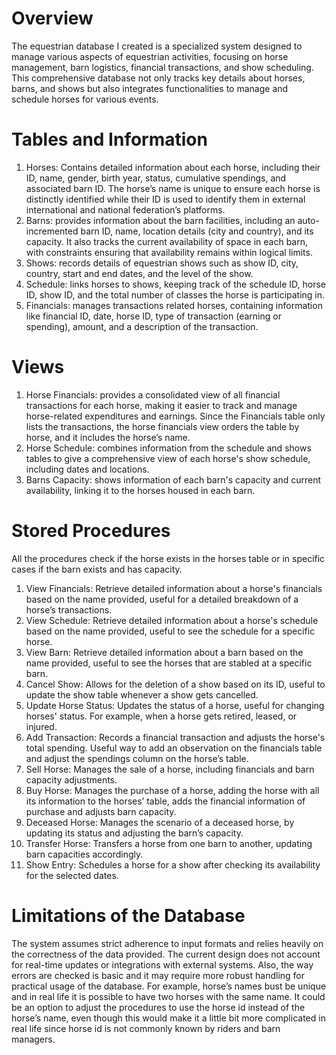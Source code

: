 # Overview
The equestrian database I created is a specialized system designed to manage various aspects of equestrian activities, focusing on horse management, barn logistics, financial transactions, and show scheduling. This comprehensive database not only tracks key details about horses, barns, and shows but also integrates functionalities to manage and schedule horses for various events. 

# Tables and Information
1.	Horses: Contains detailed information about each horse, including their ID, name, gender, birth year, status, cumulative spendings, and associated barn ID. The horse’s name is unique to ensure each horse is distinctly identified while their ID is used to identify them in external international and national federation’s platforms.
2.	Barns:  provides information about the barn facilities, including an auto-incremented barn ID, name, location details (city and country), and its capacity. It also tracks the current availability of space in each barn, with constraints ensuring that availability remains within logical limits.
3.	Shows: records details of equestrian shows such as show ID, city, country, start and end dates, and the level of the show.
4.	Schedule: links horses to shows, keeping track of the schedule ID, horse ID, show ID, and the total number of classes the horse is participating in.
5.	Financials: manages transactions related horses, containing information like financial ID, date, horse ID, type of transaction (earning or spending), amount, and a description of the transaction.

# Views
1.	Horse Financials: provides a consolidated view of all financial transactions for each horse, making it easier to track and manage horse-related expenditures and earnings. Since the Financials table only lists the transactions, the horse financials view orders the table by horse, and it includes the horse’s name.
2.	Horse Schedule: combines information from the schedule and shows tables to give a comprehensive view of each horse's show schedule, including dates and locations.
3.	Barns Capacity: shows information of each barn's capacity and current availability, linking it to the horses housed in each barn.

# Stored Procedures
All the procedures check if the horse exists in the horses table or in specific cases if the barn exists and has capacity.
1.	View Financials: Retrieve detailed information about a horse's financials based on the name provided, useful for a detailed breakdown of a horse’s transactions.
2.	View Schedule: Retrieve detailed information about a horse's schedule based on the name provided, useful to see the schedule for a specific horse.
3.	View Barn: Retrieve detailed information about a barn based on the name provided, useful to see the horses that are stabled at a specific barn.
4.	Cancel Show: Allows for the deletion of a show based on its ID, useful to update the show table whenever a show gets cancelled.
5.	Update Horse Status: Updates the status of a horse, useful for changing horses' status. For example, when a horse gets retired, leased, or injured.
6.	Add Transaction: Records a financial transaction and adjusts the horse's total spending. Useful way to add an observation on the financials table and adjust the spendings column on the horse’s table.
7.	Sell Horse: Manages the sale of a horse, including financials and barn capacity adjustments.
8.	Buy Horse: Manages the purchase of a horse, adding the horse with all its information to the horses’ table, adds the financial information of purchase and adjusts barn capacity.
9.	Deceased Horse: Manages the scenario of a deceased horse, by updating its status and adjusting the barn’s capacity.
10.	Transfer Horse: Transfers a horse from one barn to another, updating barn capacities accordingly.
11.	Show Entry: Schedules a horse for a show after checking its availability for the selected dates.

# Limitations of the Database
The system assumes strict adherence to input formats and relies heavily on the correctness of the data provided. The current design does not account for real-time updates or integrations with external systems. Also, the way errors are checked is basic and it may require more robust handling for practical usage of the database. For example, horse’s names bust be unique and in real life it is possible to have two horses with the same name. It could be an option to adjust the procedures to use the horse id instead of the horse’s name, even though this would make it a little bit more complicated in real life since horse id is not commonly known by riders and barn managers.
